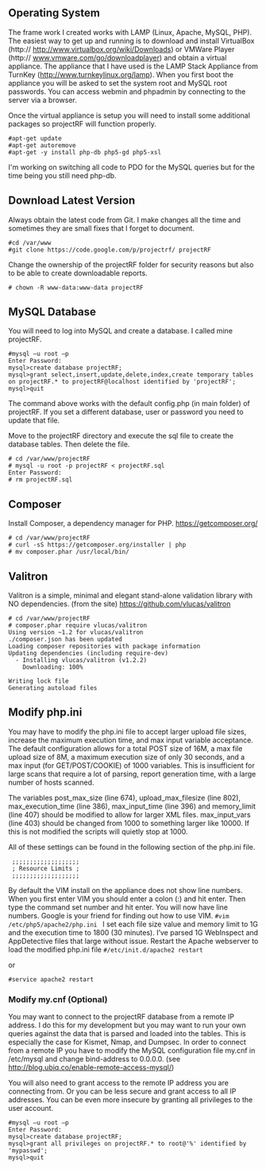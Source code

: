 ## Operating System ##

The frame work I created works with LAMP (Linux, Apache, MySQL, PHP). The easiest way to get up and running is to download and install VirtualBox (http:// http://www.virtualbox.org/wiki/Downloads) or VMWare Player (http:// www.vmware.com/go/downloadplayer) and obtain a virtual appliance. The appliance that I have used is the LAMP Stack Appliance from TurnKey (http://www.turnkeylinux.org/lamp). When you first boot the appliance you will be asked to set the system root and MySQL root passwords. You can access webmin and phpadmin by connecting to the server via a browser.

Once the virtual appliance is setup you will need to install some additional packages so projectRF will function properly.

```
#apt-get update 
#apt-get autoremove 
#apt-get -y install php-db php5-gd php5-xsl
```
I'm working on switching all code to PDO for the MySQL queries but for the time being you still need php-db.

## Download Latest Version ##

Always obtain the latest code from Git.  I make changes all the time and sometimes they are small fixes that I forget to document.
```
#cd /var/www
#git clone https://code.google.com/p/projectrf/ projectRF
```

Change the ownership of the projectRF folder for security reasons but also to be able to create downloadable reports.
```
# chown -R www-data:www-data projectRF
```

## MySQL Database ##

You will need to log into MySQL and create a database. I called mine projectRF.
```
#mysql –u root –p 
Enter Password: 
mysql>create database projectRF; 
mysql>grant select,insert,update,delete,index,create temporary tables on projectRF.* to projectRF@localhost identified by 'projectRF';
mysql>quit 
```

The command above works with the default config.php (in main folder) of projectRF.  If you set a different database, user or password you need to update that file.

Move to the projectRF directory and execute the sql file to create the database tables.  Then delete the file.

```
# cd /var/www/projectRF
# mysql -u root -p projectRF < projectRF.sql 
Enter Password:
# rm projectRF.sql
```

## Composer ##

Install Composer, a dependency manager for PHP.  https://getcomposer.org/
```
# cd /var/www/projectRF
# curl -sS https://getcomposer.org/installer | php
# mv composer.phar /usr/local/bin/
```

## Valitron ##

Valitron is a simple, minimal and elegant stand-alone validation library with NO dependencies. (from the site) https://github.com/vlucas/valitron

```
# cd /var/www/projectRF
# composer.phar require vlucas/valitron
Using version ~1.2 for vlucas/valitron
./composer.json has been updated
Loading composer repositories with package information
Updating dependencies (including require-dev)
  - Installing vlucas/valitron (v1.2.2)
    Downloading: 100%

Writing lock file
Generating autoload files
```

## Modify php.ini ##

You may have to modify the php.ini file to accept larger upload file sizes, increase the maximum execution time, and max input variable acceptance. The default configuration allows for a total POST size of 16M, a max file upload size of 8M, a maximum execution size of only 30 seconds, and a max input (for GET/POST/COOKIE) of 1000 variables. This is insufficient for large scans that require a lot of parsing, report generation time, with a large number of hosts scanned.

The variables post\_max\_size (line 674), upload\_max\_filesize (line 802), max\_execution\_time (line 386), max\_input\_time (line 396) and memory\_limit (line 407) should be modified to allow for larger XML files.  max\_input\_vars (line 403) should be changed from 1000 to something larger like 10000.  If this is not modified the scripts will quietly stop at 1000.

All of these settings can be found in the following section of the php.ini file.
```
 ;;;;;;;;;;;;;;;;;;;
 ; Resource Limits ;
 ;;;;;;;;;;;;;;;;;;;
```
By default the VIM install on the appliance does not show line numbers.  When you first enter VIM you should enter a colon (:) and hit enter. Then type the command set number and hit enter. You will now have line numbers. Google is your friend for finding out how to use VIM.
`#vim /etc/php5/apache2/php.ini `
I set each file size value and memory limit to 1G and the execution time to 1800 (30 minutes). I’ve parsed 1G WebInspect and AppDetective files that large without issue.
Restart the Apache webserver to load the modified php.ini file
`#/etc/init.d/apache2 restart `

or

`#service apache2 restart `

### Modify my.cnf (Optional) ###

You may want to connect to the projectRF database from a remote IP address.  I do this for my development but you may want to run your own queries against the data that is parsed and loaded into the tables.  This is especially the case for Kismet, Nmap, and Dumpsec.  In order to connect from a remote IP you have to modify the MySQL configuration file my.cnf in /etc/mysql and change bind-address to 0.0.0.0. (see http://blog.ubiq.co/enable-remote-access-mysql/)

You will also need to grant access to the remote IP address you are connecting from.  Or you can be less secure and grant access to all IP addresses.  You can be even more insecure by granting all privileges to the user account.

```
#mysql –u root –p 
Enter Password: 
mysql>create database projectRF; 
mysql>grant all privileges on projectRF.* to root@'%' identified by 'mypasswd';
mysql>quit 
```
